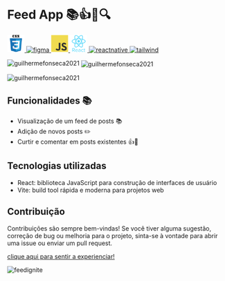 # Feed App 📚👍💬🔍

<p align="left"> <a href="https://www.w3schools.com/css/" target="_blank" rel="noreferrer"> <img src="https://raw.githubusercontent.com/devicons/devicon/master/icons/css3/css3-original-wordmark.svg" alt="css3" width="40" height="40"/> </a> <a href="https://www.figma.com/" target="_blank" rel="noreferrer"> <img src="https://www.vectorlogo.zone/logos/figma/figma-icon.svg" alt="figma" width="40" height="40"/> </a> <a href="https://developer.mozilla.org/en-US/docs/Web/JavaScript" target="_blank" rel="noreferrer"> <img src="https://raw.githubusercontent.com/devicons/devicon/master/icons/javascript/javascript-original.svg" alt="javascript" width="40" height="40"/> </a> <a href="https://reactjs.org/" target="_blank" rel="noreferrer"> <img src="https://raw.githubusercontent.com/devicons/devicon/master/icons/react/react-original-wordmark.svg" alt="react" width="40" height="40"/> </a> <a href="https://reactnative.dev/" target="_blank" rel="noreferrer"> <img src="https://reactnative.dev/img/header_logo.svg" alt="reactnative" width="40" height="40"/> </a> <a href="https://tailwindcss.com/" target="_blank" rel="noreferrer"> <img src="https://www.vectorlogo.zone/logos/tailwindcss/tailwindcss-icon.svg" alt="tailwind" width="40" height="40"/> </a> </p>

<p><img align="left" src="https://github-readme-stats.vercel.app/api/top-langs?username=guilhermefonseca2021&show_icons=true&locale=en&layout=compact" alt="guilhermefonseca2021" /></p>

<p>&nbsp;<img align="center" src="https://github-readme-stats.vercel.app/api?username=guilhermefonseca2021&show_icons=true&locale=en" alt="guilhermefonseca2021" /></p>

<p><img align="center" src="https://github-readme-streak-stats.herokuapp.com/?user=guilhermefonseca2021&" alt="guilhermefonseca2021" /></p>






## Funcionalidades 📚

- Visualização de um feed de posts 📚
- Adição de novos posts ✏️
- Curtir e comentar em posts existentes 👍💬

## Tecnologias utilizadas

- React: biblioteca JavaScript para construção de interfaces de usuário
- Vite: build tool rápida e moderna para projetos web

## Contribuição

Contribuições são sempre bem-vindas! Se você tiver alguma sugestão, correção de bug ou melhoria para o projeto, sinta-se à vontade para abrir uma issue ou enviar um pull request.

<a href='https://ignite-feed-one-rouge.vercel.app/'> clique aqui para sentir a experienciar! </a>


<img width="960" alt="feedignite" src="https://github.com/Guilhermefonseca2021/Ignite_feed/assets/92196697/fbefc99a-0af1-4f4d-8ee9-6a5a23a3c37f">

